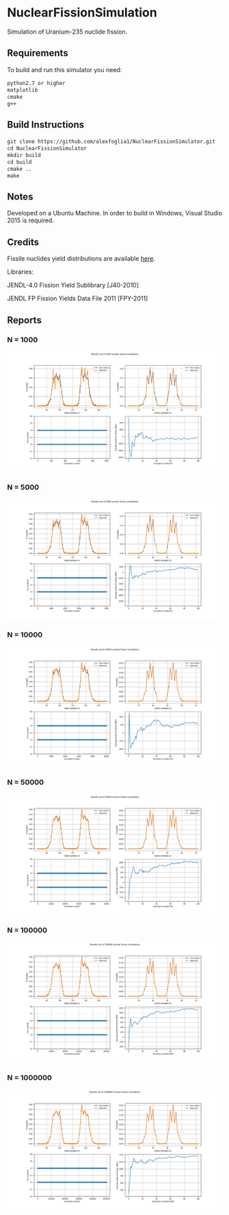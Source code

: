 # NuclearFissionSimulation

Simulation of Uranium-235 nuclide fission.

## Requirements

To build and run this simulator you need:
    
    python2.7 or higher
    matplotlib
    cmake
    g++

## Build Instructions

    git clone https://github.com/alexfoglia1/NuclearFissionSimulator.git
    cd NuclearFissionSimulator
    mkdir build
    cd build
    cmake ..
    make

## Notes

Developed on a Ubuntu Machine. In order to build in Windows, Visual Studio 2015 is required.

## Credits

Fissile nuclides yield distributions are available [here](https://wwwndc.jaea.go.jp/cgi-bin/FPYfig).

Libraries:

JENDL-4.0 Fission Yield Sublibrary [J40-2010]

JENDL FP Fission Yields Data File 2011 [FPY-2011]

## Reports

### N = 1000
![N_1000](Experiment_ReportN1000.png  "Experiment Report with N simulations 1000")

### N = 5000
![N_5000](Experiment_ReportN5000.png  "Experiment Report with N simulations 5000")

### N = 10000
![N_10000](Experiment_ReportN10000.png  "Experiment Report with N simulations 10000")

### N = 50000
![N_50000](Experiment_ReportN50000.png  "Experiment Report with N simulations 50000")

### N = 100000
![N_100000](Experiment_ReportN100000.png  "Experiment Report with N simulations 100000")

### N = 1000000
![N_1000000](Experiment_ReportN1000000.png  "Experiment Report with N simulations 1000000")
